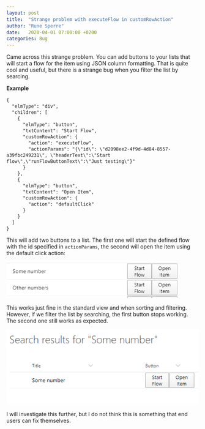 ```yaml
---
layout: post
title:  "Strange problem with executeFlow in customRowAction"
author: "Rune Sperre"
date:   2020-04-01 07:00:00 +0200
categories: Bug
---
```


Came across this strange problem. 
You can add buttons to your lists that will start a flow for the item using JSON column formatting. That is quite cool and useful, but there is a strange bug when you filter the list by searcing.

**Example**
````
{
  "elmType": "div",
  "children": [
    {
      "elmType": "button",
      "txtContent": "Start Flow",
      "customRowAction": {
        "action": "executeFlow",
        "actionParams": "{\"id\": \"d2098ee2-4f9d-4d84-8557-a39fbc249231\", \"headerText\":\"Start flow\",\"runFlowButtonText\":\"Just testing\"}"
      }
    },
    {
      "elmType": "button",
      "txtContent": "Open Item",
      "customRowAction": {
        "action": "defaultClick"
      }
    }
  ]
}
````
This will add two buttons to a list. The first one will start the defined flow with the id specified in `actionParams`, the second will open the item using the default click action:

![Custom buttons!](/images/customaction-01.png)

This works just fine in the standard view and when sorting and filtering. However, if we filter the list by searching, the first button stops working. The second one still works as expected.

![Custom buttons!](/images/customaction-02.png)

I will investigate this further, but I do not think this is something that end users can fix themselves.